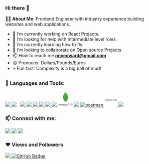 
 ### Hi there 👋
🙋‍♂️ **About Me:** Frontend Engineer with industry experience building websites and web applications.
- 🔭 I’m currently working on React Projects.
- 🤔 I’m looking for help with Intermediate level roles
- 🌱 I’m currently learning how to fly.
- 👯 I’m looking to collaborate on Open source Projects
- 📫 How to reach me **nnvedward@gmail.com**
- 😄 Pronouns: Dollars/Pounds/Euros
- ⚡ Fun fact: Complexity is a big ball of mud!  

### 🚀 **Languages and Tools:** 

<p align="left"> 
    <a href="https://developer.mozilla.org/en-US/docs/Web/JavaScript" target="_blank"> <img src="https://img.icons8.com/color/48/000000/javascript.png"/> </a> 
    <a style="padding-right:8px;" href="https://nodejs.org" target="_blank"> <img src="https://img.icons8.com/color/48/000000/nodejs.png"/></a> 
    <a href="https://reactjs.org/" target="_blank"> <img src="https://img.icons8.com/color/48/000000/react-native.png"/> </a> 
    <a href="https://angular.io/" target="_blank"> <img src="https://img.icons8.com/color/48/000000/angularjs.png"/> </a> 
    <a href="https://www.typescriptlang.org/" target="_blank"> <img src="https://img.icons8.com/color/48/000000/typescript.png"/> </a>
    <a href="https://www.w3.org/html/" target="_blank"> <img src="https://img.icons8.com/color/48/000000/html-5.png"/> </a> 
    <a href="https://www.w3schools.com/css/" target="_blank"> <img src="https://img.icons8.com/color/48/000000/css3.png"/> </a> 
    <a href="https://getbootstrap.com" target="_blank"> <img src="https://img.icons8.com/color/48/000000/bootstrap.png"/> </a> 
    <a href="https://www.mongodb.com/" target="_blank"> <img src="https://raw.githubusercontent.com/devicons/devicon/master/icons/mongodb/mongodb-original-wordmark.svg" alt="mongodb" width="48" height="48"/> </a> 
     <a href="https://www.mysql.com/" target="_blank"> <img src="https://img.icons8.com/fluency/48/000000/mysql-logo.png"/> </a> 
    <a href="https://postman.com" target="_blank"> <img src="https://img.icons8.com/external-tal-revivo-color-tal-revivo/96/000000/external-postman-is-the-only-complete-api-development-environment-logo-color-tal-revivo.png" alt="postman" width="45" height="45"/> </a>  
    <a href="https://expressjs.com" target="_blank"> <img src="https://raw.githubusercontent.com/devicons/devicon/master/icons/express/express-original-wordmark.svg" alt="express" width="40" height="40"/> </a> 
    <a href="https://git-scm.com/" target="_blank"> <img src="https://img.icons8.com/color/48/000000/git.png"/> </a> 
    
</p>

### 📫 Connect with me:
<p align="left">

<a href="https://www.linkedin.com/in/nnvemeka/"><img src="https://img.icons8.com/color/48/000000/linkedin.png"/></a>
<a href = "https://twitter.com/nnvemeka"><img src="https://img.icons8.com/fluent/48/000000/twitter.png"/></a>
<a href = "https://www.instagram.com/nnvemeka/"><img src="https://img.icons8.com/fluent/48/000000/instagram-new.png"/></a>


</p>

### ❤ Views and Followers
<a href="https://github.com/Nnvemeka/github-profile-views-counter">
    <img src="https://komarev.com/ghpvc/?username=Nnvemeka">
</a>
<a href="https://github.com/Nnvemeka?tab=followers"><img src="https://img.shields.io/github/followers/Nnvemeka?label=Followers&style=social" alt="GitHub Badge"></a>
